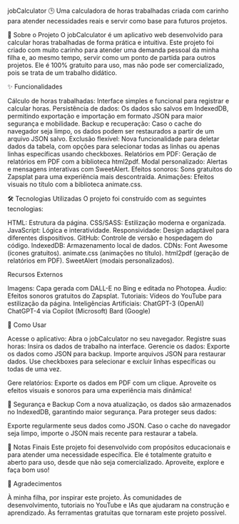 jobCalculator 🕒
Uma calculadora de horas trabalhadas criada com carinho para atender necessidades reais e servir como base para futuros projetos.

📖 Sobre o Projeto
O jobCalculator é um aplicativo web desenvolvido para calcular horas trabalhadas de forma prática e intuitiva. Este projeto foi criado com muito carinho para atender uma demanda pessoal da minha filha e, ao mesmo tempo, servir como um ponto de partida para outros projetos. Ele é 100% gratuito para uso, mas não pode ser comercializado, pois se trata de um trabalho didático.

✨ Funcionalidades

Cálculo de horas trabalhadas: Interface simples e funcional para registrar e calcular horas.
Persistência de dados: Os dados são salvos em IndexedDB, permitindo exportação e importação em formato JSON para maior segurança e mobilidade.
Backup e recuperação: Caso o cache do navegador seja limpo, os dados podem ser restaurados a partir de um arquivo JSON salvo.
Exclusão flexível: Nova funcionalidade para deletar dados da tabela, com opções para selecionar todas as linhas ou apenas linhas específicas usando checkboxes.
Relatórios em PDF: Geração de relatórios em PDF com a biblioteca html2pdf.
Modal personalizado: Alertas e mensagens interativas com SweetAlert.
Efeitos sonoros: Sons gratuitos do Zapsplat para uma experiência mais descontraída.
Animações: Efeitos visuais no título com a biblioteca animate.css.


🛠️ Tecnologias Utilizadas
O projeto foi construído com as seguintes tecnologias:

HTML: Estrutura da página.
CSS/SASS: Estilização moderna e organizada.
JavaScript: Lógica e interatividade.
Responsividade: Design adaptável para diferentes dispositivos.
GitHub: Controle de versão e hospedagem do código.
IndexedDB: Armazenamento local de dados.
CDNs:
Font Awesome (ícones gratuitos).
animate.css (animações no título).
html2pdf (geração de relatórios em PDF).
SweetAlert (modais personalizados).



Recursos Externos

Imagens: Capa gerada com DALL-E no Bing e editada no Photopea.
Áudio: Efeitos sonoros gratuitos do Zapsplat.
Tutoriais: Vídeos do YouTube para estilização da página.
Inteligências Artificiais:
ChatGPT-3 (OpenAI)
ChatGPT-4 via Copilot (Microsoft)
Bard (Google)




🚀 Como Usar

Acesse o aplicativo: Abra o jobCalculator no seu navegador.
Registre suas horas: Insira os dados de trabalho na interface.
Gerencie os dados:
Exporte os dados como JSON para backup.
Importe arquivos JSON para restaurar dados.
Use checkboxes para selecionar e excluir linhas específicas ou todas de uma vez.


Gere relatórios: Exporte os dados em PDF com um clique.
Aproveite os efeitos visuais e sonoros para uma experiência mais dinâmica!


🔐 Segurança e Backup
Com a nova atualização, os dados são armazenados no IndexedDB, garantindo maior segurança. Para proteger seus dados:

Exporte regularmente seus dados como JSON.
Caso o cache do navegador seja limpo, importe o JSON mais recente para restaurar a tabela.


📝 Notas Finais
Este projeto foi desenvolvido com propósitos educacionais e para atender uma necessidade específica. Ele é totalmente gratuito e aberto para uso, desde que não seja comercializado. Aproveite, explore e faça bom uso!

🙌 Agradecimentos

À minha filha, por inspirar este projeto.
Às comunidades de desenvolvimento, tutoriais no YouTube e IAs que ajudaram na construção e aprendizado.
Às ferramentas gratuitas que tornaram este projeto possível.

  
